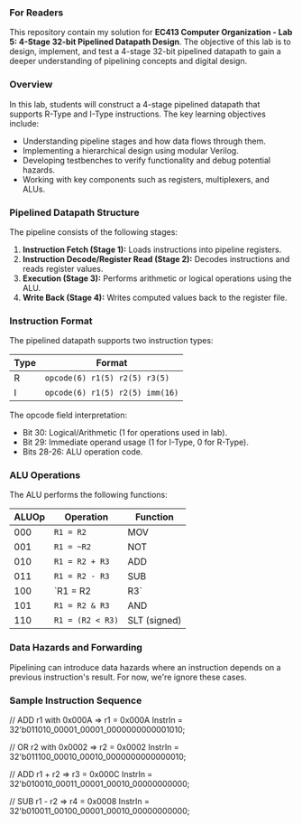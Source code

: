 ### For Readers

This repository contain my solution for **EC413 Computer Organization - Lab 5: 4-Stage 32-bit Pipelined Datapath Design**. The objective of this lab is to design, implement, and test a 4-stage 32-bit pipelined datapath to gain a deeper understanding of pipelining concepts and digital design.


### Overview

In this lab, students will construct a 4-stage pipelined datapath that supports R-Type and I-Type instructions. The key learning objectives include:
- Understanding pipeline stages and how data flows through them.
- Implementing a hierarchical design using modular Verilog.
- Developing testbenches to verify functionality and debug potential hazards.
- Working with key components such as registers, multiplexers, and ALUs.


### Pipelined Datapath Structure

The pipeline consists of the following stages:

1. **Instruction Fetch (Stage 1):** Loads instructions into pipeline registers.
2. **Instruction Decode/Register Read (Stage 2):** Decodes instructions and reads register values.
3. **Execution (Stage 3):** Performs arithmetic or logical operations using the ALU.
4. **Write Back (Stage 4):** Writes computed values back to the register file.


### Instruction Format

The pipelined datapath supports two instruction types:

| Type | Format                 |
|------|------------------------|
| R    | `opcode(6) r1(5) r2(5) r3(5)` |
| I    | `opcode(6) r1(5) r2(5) imm(16)` |

The opcode field interpretation:
- Bit 30: Logical/Arithmetic (1 for operations used in lab).
- Bit 29: Immediate operand usage (1 for I-Type, 0 for R-Type).
- Bits 28-26: ALU operation code.


### ALU Operations

The ALU performs the following functions:

| ALUOp | Operation         | Function  |
|-------|------------------|-----------|
| 000   | `R1 = R2`         | MOV       |
| 001   | `R1 = ~R2`        | NOT       |
| 010   | `R1 = R2 + R3`    | ADD       |
| 011   | `R1 = R2 - R3`    | SUB       |
| 100   | `R1 = R2 | R3`    | OR        |
| 101   | `R1 = R2 & R3`    | AND       |
| 110   | `R1 = (R2 < R3)`  | SLT (signed) |


### Data Hazards and Forwarding

Pipelining can introduce data hazards where an instruction depends on a previous instruction's result. For now, we're ignore these cases.


### Sample Instruction Sequence

// ADD r1 with 0x000A => r1 = 0x000A
InstrIn = 32'b011010_00001_00001_0000000000001010;

// OR r2 with 0x0002 => r2 = 0x0002
InstrIn = 32'b011100_00010_00010_0000000000000010;

// ADD r1 + r2 => r3 = 0x000C
InstrIn = 32'b010010_00011_00001_00010_00000000000;

// SUB r1 - r2 => r4 = 0x0008
InstrIn = 32'b010011_00100_00001_00010_00000000000;
